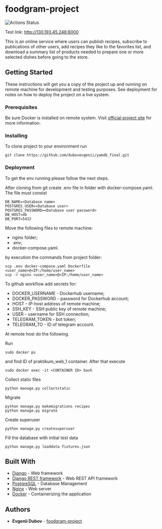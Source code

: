 # foodgram-project

![Actions Status](https://github.com/dubovevgenii/foodgram-project/workflows/foodgram-project%20workflow/badge.svg)

Test link: http://130.193.45.248:8000

This is an online service where users can publish recipes, subscribe to publications of other users, add recipes they like to the favorites list, and download a summary list of products needed to prepare one or more selected dishes before going to the store.

## Getting Started

These instructions will get you a copy of the project up and running on remote machine for development and testing purposes. See deployment for notes on how to deploy the project on a live system.

### Prerequisites

Be sure Docker is installed on remote system. Visit [official project site](https://docs.docker.com/engine/install/) for more information.


### Installing

To clone project to your environment run

```
git clone https://github.com/dubovevgenii/yamdb_final.git
```

### Deployment

To get the env running please follow the next steps.

After cloning from git create .env file in folder with docker-compose.yaml.
The file must consist

```
DB_NAME=<Database name>
POSTGRES_USER=<Database user>
POSTGRES_PASSWORD=<Database user password>
DB_HOST=db
DB_PORT=5432
```

Move the following files to remote machine:
* nginx folder;
* .env;
* docker-compose.yaml.

by execution the commands from project folder:

```
scp .env docker-compose.yaml Dockerfile <user_name>@<IP:/home/user_name>
scp -r nginx <user_name>@<IP:/home/user_name>
```

To github workflow add secrets for:
* DOCKER_USERNAME - Dockerhub username;
* DOCKER_PASSWORD - password for Dockerhub account;
* HOST - IP-host address of remote machine;
* SSH_KEY - SSH public key of remote machine;
* USER - username for SSH connection;
* TELEGRAM_TOKEN - bot token;
* TELEGRAM_TO - ID of telegram account.


At remote host do the following.

Run

```
sudo docker ps
```

and find ID of praktikum_web_1 container. After that execute

```
sudo docker exec -it <CONTAINER ID> bash
```

Collect static files

```
python manage.py collectstatic
```

Migrate

```
python manage.py makemigrations recipes
python manage.py migrate
```

Create superuser

```
python manage.py createsuperuser
```

Fill the database with initial test data

```
python manage.py loaddata fixtures.json
```

## Built With

* [Django](https://www.djangoproject.com/) - Web framework
* [Django REST framework](https://www.django-rest-framework.org/) - Web REST API framework
* [PostgreSQL](https://hub.docker.com/layers/postgres/library/postgres/12.4/images/sha256-9ac69ab75fd982b72064780473e1cb169884ca14c8c77ce598de53b945dcf070?context=explore) - Database Management
* [Nginx](https://hub.docker.com/layers/nginx/library/nginx/1.19.6/images/sha256-1ebd1e5add2316db67542aca3ff282f055124e86898f7d6d9a88e4ca6192422c?context=explore) - Web server
* [Docker](https://www.docker.com/) - Containerizing the application

## Authors

* **Evgenii Dubov** - [foodgram-project](https://github.com/dubovevgenii/foodgram-project)

